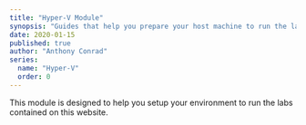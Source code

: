 ```yaml
---
title: "Hyper-V Module"
synopsis: "Guides that help you prepare your host machine to run the labs"
date: 2020-01-15
published: true
author: "Anthony Conrad"
series:
  name: "Hyper-V"
  order: 0
---
```


This module is designed to help you setup your environment to run the labs contained on this website.
